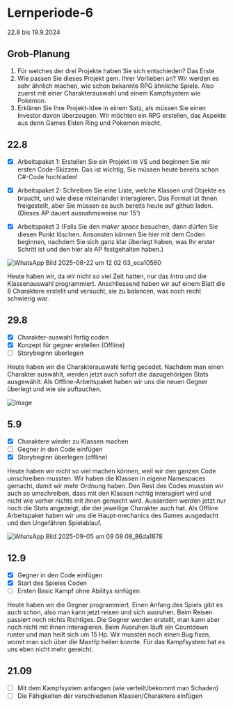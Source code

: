 # Lernperiode-6

22.8 bis 19.9.2024

## Grob-Planung

1. Für welches der drei Projekte haben Sie sich entschieden?
Das Erste
2. Wie passen Sie dieses Projekt gem. Ihrer Vorlieben an? Wir werden es sehr ähnlich machen, wie schon bekannte RPG ähnliche Spiele. Also zuerst mit einer Charakterauswahl und einem Kampfsystem wie Pokemon.
3. Erklären Sie Ihre Projekt-Idee in einem Satz, als müssen Sie einen Investor davon überzeugen.
Wir möchten ein RPG erstellen, das Aspekte aus denn Games Elden Ring und Pokemon mischt.

## 22.8

- [X] Arbeitspaket 1: Erstellen Sie ein Projekt im VS und beginnen Sie mir ersten Code-Skizzen. Das ist wichtig, Sie müssen heute bereits schon C#-Code hochladen!
- [X] Arbeitspaket 2: Schreiben Sie eine Liste, welche Klassen und Objekte es braucht, und wie diese miteinander interagieren. Das Format ist Ihnen freigestellt, aber Sie müssen es auch bereits heute auf github laden. (Dieses AP dauert ausnahmsweise nur 15')
- [X] Arbeitspaket 3 (Falls Sie den *maker space* besuchen, dann dürfen Sie diesen Punkt löschen. Ansonsten können Sie hier mit dem Coden beginnen, nachdem Sie sich ganz klar überlegt haben, was Ihr erster Schritt ist und den hier als AP festgehalten haben.)


![WhatsApp Bild 2025-08-22 um 12 02 03_eca10560](https://github.com/user-attachments/assets/37a33d08-dc41-4258-853b-f09c60e46318)

Heute haben wir, da wir nicht so viel Zeit hatten, nur das Intro und die Klassenauswahl programmiert. Anschliessend haben wir auf einem Blatt die 8 Charaktere erstellt und versucht, sie zu balancen, was noch recht schwierig war.

## 29.8

- [X] Charakter-auswahl fertig coden
- [X] Konzept für gegner erstellen (Offline)
- [ ] Storybeginn überlegen

Heute haben wir die Charakterauswahl fertig gecodet. Nachdem man einen Charakter auswählt, werden jetzt auch sofort die dazugehörigen Stats ausgewählt. Als Offline-Arbeitspaket haben wir uns die neuen Gegner überlegt und wie sie auftauchen. 

![Image](https://github.com/user-attachments/assets/07192829-7202-4a01-afd1-d1a16a3e1264)


## 5.9
- [X] Charaktere wieder zu Klassen machen
- [ ] Gegner in den Code einfügen
- [X] Storybeginn überlegen (offline)

Heute haben wir nicht so viel machen können, weil wir den ganzen Code umschreiben mussten. Wir haben die Klassen in eigene Namespaces gemacht, damit wir mehr Ordnung haben. Den Rest des Codes mussten wir auch so umschreiben, dass mit den Klassen richtig interagiert wird und nicht wie vorher nichts mit ihnen gemacht wird. Ausserdem werden jetzt nur noch die Stats angezeigt, die der jeweilige Charakter auch hat. Als Offline Arbeitspaket haben wir uns die Haupt-mechanics des Games ausgedacht und den Ungefähren Spielablauf.

![WhatsApp Bild 2025-09-05 um 09 08 08_86da1878](https://github.com/user-attachments/assets/4e8a9441-4e61-4ac3-9b95-37f9d0f53191)


## 12.9
- [X] Gegner in den Code einfügen
- [X] Start des Spieles Coden
- [ ] Ersten Basic Kampf ohne Abilitys einfügen

Heute haben wir die Gegner programmiert. Einen Anfang des Spiels gibt es auch schon, also man kann jetzt reisen und sich ausruhen. Beim Reisen passiert noch nichts Richtiges. Die Gegner werden erstellt, man kann aber noch nicht mit ihnen interagieren. Beim Ausruhen läuft ein Countdown runter und man heilt sich um 15 Hp. Wir mussten noch einen Bug fixen, womit man sich über die MaxHp heilen konnte. Für das Kampfsystem hat es uns eben nicht mehr gereicht.

## 21.09
- [ ] Mit dem Kampfsystem anfangen (wie verteilt/bekommt man Schaden)
- [ ] Die Fähigkeiten der verschiedenen Klassen/Charaktere einfügen
